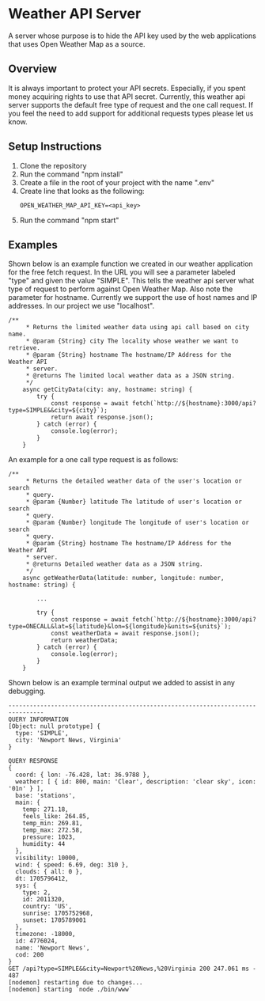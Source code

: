 # Weather API Server
A server whose purpose is to hide the API key used by the web applications that uses Open Weather Map as a source.


## Overview
It is always important to protect your API secrets.  Especially, if you spent money acquiring rights to use that API secret.  Currently, this weather api server supports the default free type of request and the one call request.  If you feel the need to add support for additional requests types please let us know.


## Setup Instructions
1. Clone the repository
2. Run the command "npm install"
3. Create a file in the root of your project with the name ".env"
4. Create line that looks as the following:
    ```
    OPEN_WEATHER_MAP_API_KEY=<api_key>
    ```
3. Run the command "npm start"


## Examples
Shown below is an example function we created in our weather application for the free fetch request.  In the URL you will see a parameter labeled "type" and given the value "SIMPLE".  This tells the weather api server what type of request to perform against Open Weather Map.  Also note the parameter for hostname.  Currently we support the use of host names and IP addresses.  In our project we use "localhost".
```
/**
     * Returns the limited weather data using api call based on city name.
     * @param {String} city The locality whose weather we want to retrieve.
     * @param {String} hostname The hostname/IP Address for the Weather API 
     * server.
     * @returns The limited local weather data as a JSON string.
     */
    async getCityData(city: any, hostname: string) {
        try {
            const response = await fetch(`http://${hostname}:3000/api?type=SIMPLE&&city=${city}`);
            return await response.json();
        } catch (error) {
            console.log(error);
        }
    }
```

An example for a one call type request is as follows:
```
/**
     * Returns the detailed weather data of the user's location or search 
     * query.
     * @param {Number} latitude The latitude of user's location or search 
     * query.
     * @param {Number} longitude The longitude of user's location or search 
     * query.
     * @param {String} hostname The hostname/IP Address for the Weather API 
     * server.
     * @returns Detailed weather data as a JSON string.
     */
    async getWeatherData(latitude: number, longitude: number, hostname: string) {

        ...   

        try {
            const response = await fetch(`http://${hostname}:3000/api?type=ONECALL&lat=${latitude}&lon=${longitude}&units=${units}`);
            const weatherData = await response.json();
            return weatherData;
        } catch (error) {
            console.log(error);
        }
    }
```

Shown below is an example terminal output we added to assist in any debugging.
```
--------------------------------------------------------------------------------
QUERY INFORMATION
[Object: null prototype] {
  type: 'SIMPLE',
  city: 'Newport News, Virginia'
}

QUERY RESPONSE
{
  coord: { lon: -76.428, lat: 36.9788 },
  weather: [ { id: 800, main: 'Clear', description: 'clear sky', icon: '01n' } ],
  base: 'stations',
  main: {
    temp: 271.18,
    feels_like: 264.85,
    temp_min: 269.81,
    temp_max: 272.58,
    pressure: 1023,
    humidity: 44
  },
  visibility: 10000,
  wind: { speed: 6.69, deg: 310 },
  clouds: { all: 0 },
  dt: 1705796412,
  sys: {
    type: 2,
    id: 2011320,
    country: 'US',
    sunrise: 1705752968,
    sunset: 1705789001
  },
  timezone: -18000,
  id: 4776024,
  name: 'Newport News',
  cod: 200
}
GET /api?type=SIMPLE&&city=Newport%20News,%20Virginia 200 247.061 ms - 487
[nodemon] restarting due to changes...
[nodemon] starting `node ./bin/www`
```